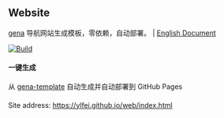 ## Website

[gena](https://github.com/x1ah/gena) 导航网站生成模板，零依赖，自动部署。 | [English Document](https://github.com/x1ah/gena-template/blob/master/README_EN.md)

[![Build](https://github.com/ylfei/web/actions/workflows/generate.yml/badge.svg)](https://github.com/ylfei/web/actions/workflows/generate.yml)

#### 一键生成

从 [gena-template](https://github.com/x1ah/gena-template) 自动生成并自动部署到 GitHub Pages


#### 

Site address: https://ylfei.github.io/web/index.html
